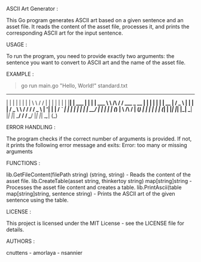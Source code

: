 
ASCII Art Generator :

This Go program generates ASCII art based on a given sentence and an asset file. It reads the content of the asset file, processes it, and prints the corresponding ASCII art for the input sentence.


USAGE :

To run the program, you need to provide exactly two arguments: the sentence you want to convert to ASCII art and the name of the asset file.


EXAMPLE :

>go run main.go "Hello, World!" standard.txt
 _    _          _   _                __          __                 _       _   _  
| |  | |        | | | |               \ \        / /                | |     | | | | 
| |__| |   ___  | | | |   ___          \ \  /\  / /    ___    _ __  | |   __| | | | 
|  __  |  / _ \ | | | |  / _ \          \ \/  \/ /    / _ \  | '__| | |  / _` | | | 
| |  | | |  __/ | | | | | (_) |          \  /\  /    | (_) | | |    | | | (_| | |_| 
|_|  |_|  \___| |_| |_|  \___/            \/  \/      \___/  |_|    |_|  \__,_| (_) 
                                                                                    
    
ERROR HANDLING :

The program checks if the correct number of arguments is provided. If not, it prints the following error message and exits:
Error: too many or missing arguments


FUNCTIONS :

lib.GetFileContent(filePath string) (string, string) - Reads the content of the asset file.
lib.CreateTable(asset string, thinkertoy string) map[string]string - Processes the asset file content and creates a table.
lib.PrintAscii(table map[string]string, sentence string) - Prints the ASCII art of the given sentence using the table.

LICENSE :

This project is licensed under the MIT License - see the LICENSE file for details.


AUTHORS :

cnuttens - amorlaya - nsannier
